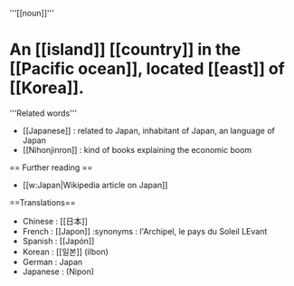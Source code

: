 '''[[noun]]'''

# An [[island]] [[country]] in the [[Pacific ocean]], located [[east]] of [[Korea]].

'''Related words'''

* [[Japanese]] : related to Japan, inhabitant of Japan, an language of Japan
* [[Nihonjinron]] : kind of books explaining the economic boom


== Further reading ==

* [[w:Japan|Wikipedia article on Japan]]

==Translations==

* Chinese : [[日本]]
* French : [[Japon]]
:synonyms :  l'Archipel, le pays du Soleil LEvant
* Spanish : [[Japón]]
* Korean : [[일본]] (ilbon)
* German : Japan
* Japanese : (Nipon)
